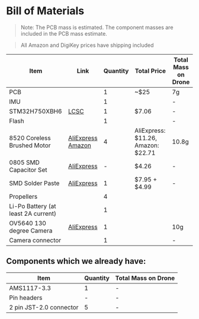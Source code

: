 # Bill of Materials

> Note: The PCB mass is estimated. The component masses are included in the PCB mass estimate.

> All Amazon and DigiKey prices have shipping included

| Item | Link | Quantity | Total Price | Total Mass on Drone |
| - | - | - | - | -
| PCB | | 1 | ~$25 | 7g |
| IMU | | 1 | | - |
| STM32H750XBH6 | [LCSC](https://www.lcsc.com/product-detail/Microcontrollers-MCU-MPU-SOC_STMicroelectronics-STM32H750XBH6_C405932.html?s_z=n_STM32H7) | 1 | $7.06 | - |
| Flash | | 1 | | - |
| 8520 Coreless Brushed Motor | [AliExpress](https://www.aliexpress.us/item/3256804392186260.html) [Amazon](https://www.amazon.com/RCGEEK-Motors-Coreless-Compatible-Quadcopter/dp/B07CPT5TSL) | 4 | AliExpress: $11.26,  Amazon: $22.71 | 10.8g |
| 0805 SMD Capacitor Set | [AliExpress](https://www.aliexpress.us/item/3256805970706203.html) | - | $4.26 | - |
| SMD Solder Paste | [AliExpress](https://www.aliexpress.us/item/3256806096656294.html) | 1 | $7.95 + $4.99 | - |
| Propellers | | 4 | | |
| Li-Po Battery (at least 2A current) | | 1 | | |
| OV5640 130 degree Camera | [AliExpress](https://www.aliexpress.us/item/3256807307844099.html) | 1 | | 10g |
| Camera connector | | 1 | | - |

## Components which we already have:

| Item | Quantity | Total Mass on Drone |
| - | - | - |
| AMS1117-3.3 | 1 | - |
| Pin headers | - | - |
| 2 pin JST-2.0 connector | 5 | - |


<!--

| ESP32-S3-WROOM-1U-N4 | [DigiKey](https://www.digikey.com/en/products/detail/espressif-systems/ESP32-S3-WROOM-1U-N4/16162640) [LCSC](https://www.aliexpress.us/item/3256806096656294.html) | 1 | $3.61 + $4.99 | - |

-->
